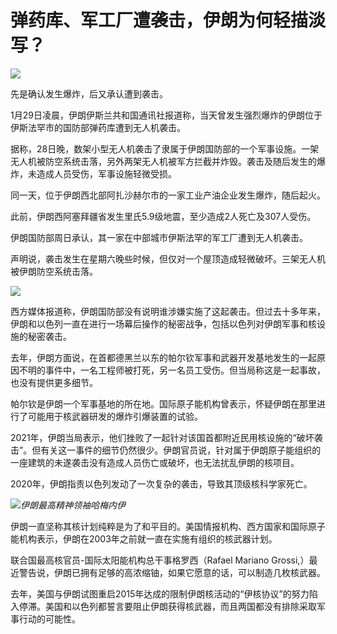 # 弹药库、军工厂遭袭击，伊朗为何轻描淡写？

![](https://inews.gtimg.com/news_bt/OY0zvOSSV9nP9UWiX5-yxuKVdNvFAbcYTRXwPi6EwFf4sAA/1000)

先是确认发生爆炸，后又承认遭到袭击。

1月29日凌晨，伊朗伊斯兰共和国通讯社报道称，当天曾发生强烈爆炸的伊朗位于伊斯法罕市的国防部弹药库遭到无人机袭击。

据称，28日晚，数架小型无人机袭击了隶属于伊朗国防部的一个军事设施。一架无人机被防空系统击落，另外两架无人机被军方拦截并炸毁。袭击及随后发生的爆炸，未造成人员受伤，军事设施轻微受损。

同一天，位于伊朗西北部阿扎沙赫尔市的一家工业产油企业发生爆炸，随后起火。

此前，伊朗西阿塞拜疆省发生里氏5.9级地震，至少造成2人死亡及307人受伤。

伊朗国防部周日承认，其一家在中部城市伊斯法罕的军工厂遭到无人机袭击。

声明说，袭击发生在星期六晚些时候，但仅对一个屋顶造成轻微破坏。三架无人机被伊朗防空系统击落。

![](https://inews.gtimg.com/news_bt/OnzkLmp7_-ts8P0LbOX2tD2bhmd_qs0bEUXbDhihzhZeIAA/1000)

西方媒体报道称，伊朗国防部没有说明谁涉嫌实施了这起袭击。但过去十多年来，伊朗和以色列一直在进行一场幕后操作的秘密战争，包括以色列对伊朗军事和核设施的秘密袭击。

去年，伊朗方面说，在首都德黑兰以东的帕尔钦军事和武器开发基地发生的一起原因不明的事件中，一名工程师被打死，另一名员工受伤。但当局称这是一起事故，也没有提供更多细节。

帕尔钦是伊朗一个军事基地的所在地。国际原子能机构曾表示，怀疑伊朗在那里进行了可能用于核武器研发的爆炸引爆装置的试验。

2021年，伊朗当局表示，他们挫败了一起针对该国首都附近民用核设施的“破坏袭击”。但有关这一事件的细节仍然很少。伊朗官员说，针对属于伊朗原子能组织的一座建筑的未遂袭击没有造成人员伤亡或破坏，也无法扰乱伊朗的核项目。

2020年，伊朗指责以色列发动了一次复杂的袭击，导致其顶级核科学家死亡。

![](https://inews.gtimg.com/news_bt/Omjo3hUkL2RDDEPlAFBOJd9OzM166k6xb_a7DLK49HgXsAA/1000)_伊朗最高精神领袖哈梅内伊_

伊朗一直坚称其核计划纯粹是为了和平目的。美国情报机构、西方国家和国际原子能机构表示，伊朗在2003年之前就一直在实施有组织的核武器计划。

联合国最高核官员-国际太阳能机构总干事格罗西（Rafael Mariano
Grossi,）最近警告说，伊朗已拥有足够的高浓缩铀，如果它愿意的话，可以制造几枚核武器。

去年，美国与伊朗试图重启2015年达成的限制伊朗核活动的“伊核协议”的努力陷入停滞。美国和以色列都誓言要阻止伊朗获得核武器，而且两国都没有排除采取军事行动的可能性。

